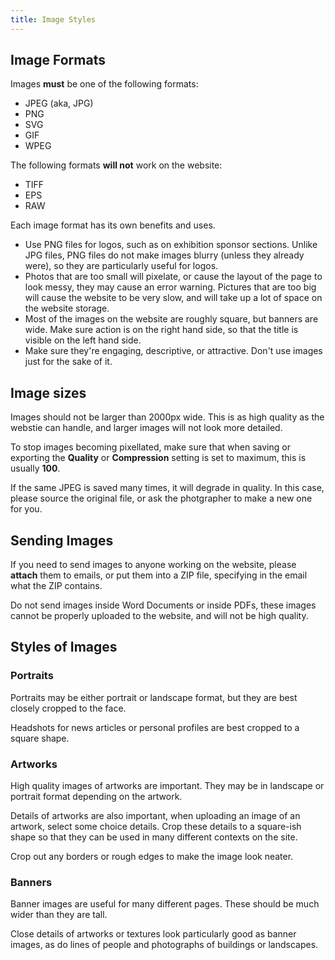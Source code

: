 ```yaml
---
title: Image Styles
---
```

## Image Formats

Images **must** be one of the following formats:

- JPEG (aka, JPG)
- PNG
- SVG
- GIF
- WPEG

The following formats **will not** work on the website:

- TIFF
- EPS
- RAW

Each image format has its own benefits and uses.

- Use PNG files for logos, such as on exhibition sponsor sections. Unlike JPG files, PNG files do not make images blurry (unless they already were), so they are particularly useful for logos.
- Photos that are too small will pixelate, or cause the layout of the page to look messy, they may cause an error warning.
Pictures that are too big will cause the website to be very slow, and will take up a lot of space on the website storage.
- Most of the images on the website are roughly square, but banners are wide. Make sure action is on the right hand side, so that the title is visible on the left hand side.
- Make sure they're engaging, descriptive, or attractive. Don't use images just for the sake of it.

## Image sizes

Images should not be larger than 2000px wide. This is as high quality as the webstie can handle, and larger images will not look more detailed.

To stop images becoming pixellated, make sure that when saving or exporting the **Quality** or **Compression** setting is set to maximum, this is usually **100**.

If the same JPEG is saved many times, it will degrade in quality. In this case, please source the original file, or ask the photgrapher to make a new one for you.

## Sending Images

If you need to send images to anyone working on the website, please **attach** them to emails, or put them into a ZIP file, specifying in the email what the ZIP contains.

Do not send images inside Word Documents or inside PDFs, these images cannot be properly uploaded to the website, and will not be high quality.

## Styles of Images

### Portraits

Portraits may be either portrait or landscape format, but they are best closely cropped to the face.

Headshots for news articles or personal profiles are best cropped to a square shape.

### Artworks

High quality images of artworks are important. They may be in landscape or portrait format depending on the artwork.

Details of artworks are also important, when uploading an image of an artwork, select some choice details. Crop these details to a square-ish shape so that they can be used in many different contexts on the site.

Crop out any borders or rough edges to make the image look neater.

### Banners

Banner images are useful for many different pages. These should be much wider than they are tall.

Close details of artworks or textures look particularly good as banner images, as do lines of people and photographs of buildings or landscapes.